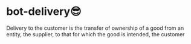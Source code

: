 # bot-delivery😎
 Delivery to the customer is the transfer of ownership of a good from an entity, the supplier, to that for which the good is intended, the customer

